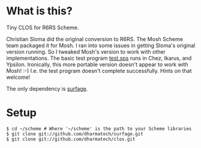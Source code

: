 
# What is this?

Tiny CLOS for R6RS Scheme.

Christian Sloma did the original conversion to R6RS. The Mosh Scheme
team packaged it for Mosh. I ran into some issues in getting Sloma's
original version running. So I tweaked Mosh's version to work with
other implementations. The basic test program [test.sps](https://github.com/dharmatech/clos/blob/master/test.sps) runs in Chez,
Ikarus, and Ypsilon. Ironically, this more portable version doesn't
appear to work with Mosh! :-) I.e. the test program doesn't complete
successfully. Hints on that welcome!

The only dependency is [surfage](https://github.com/dharmatech/surfage).

# Setup

```
$ cd ~/scheme # Where '~/scheme' is the path to your Scheme libraries
$ git clone git://github.com/dharmatech/surfage.git
$ git clone git://github.com/dharmatech/clos.git
```

